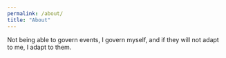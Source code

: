 ```yaml
---
permalink: /about/
title: "About"
---
```


Not being able to govern events, I govern myself, and if they will not adapt to me, I adapt to them.


<script src="https://tryhackme.com/badge/109590"></script>



<script src="https://www.hackthebox.eu/badge/182231"></script>
